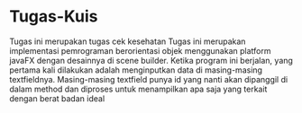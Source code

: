 # Tugas-Kuis
Tugas ini merupakan tugas cek kesehatan
Tugas ini merupakan implementasi pemrograman berorientasi objek menggunakan platform javaFX dengan desainnya di scene builder.
Ketika program ini berjalan, yang pertama kali dilakukan adalah menginputkan data di masing-masing textfieldnya. Masing-masing textfield
punya id yang nanti akan dipanggil di dalam method dan diproses untuk menampilkan apa saja yang terkait dengan berat badan ideal
